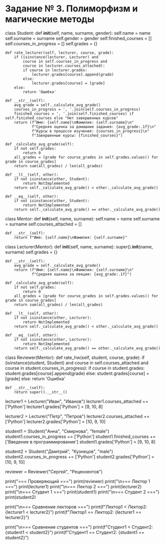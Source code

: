 # Задание № 3. Полиморфизм и магические методы
class Student:
    def __init__(self, name, surname, gender):
        self.name = name
        self.surname = surname
        self.gender = gender
        self.finished_courses = []
        self.courses_in_progress = []
        self.grades = {}
    
    def rate_lecturer(self, lecturer, course, grade):
        if (isinstance(lecturer, Lecturer) and 
            course in self.courses_in_progress and 
            course in lecturer.courses_attached):
            if course in lecturer.grades:
                lecturer.grades[course].append(grade)
            else:
                lecturer.grades[course] = [grade]
        else:
            return 'Ошибка'
    
    def __str__(self):
        avg_grade = self._calculate_avg_grade()
        courses_in_progress = ', '.join(self.courses_in_progress)
        finished_courses = ', '.join(self.finished_courses) if self.finished_courses else "Нет завершенных курсов"
        return (f"Имя: {self.name}\nФамилия: {self.surname}\n"
                f"Средняя оценка за домашние задания: {avg_grade:.1f}\n"
                f"Курсы в процессе изучения: {courses_in_progress}\n"
                f"Завершенные курсы: {finished_courses}")
    
    def _calculate_avg_grade(self):
        if not self.grades:
            return 0
        all_grades = [grade for course_grades in self.grades.values() for grade in course_grades]
        return sum(all_grades) / len(all_grades)
    
    def __lt__(self, other):
        if not isinstance(other, Student):
            return NotImplemented
        return self._calculate_avg_grade() < other._calculate_avg_grade()
    
    def __eq__(self, other):
        if not isinstance(other, Student):
            return NotImplemented
        return self._calculate_avg_grade() == other._calculate_avg_grade()


class Mentor:
    def __init__(self, name, surname):
        self.name = name
        self.surname = surname
        self.courses_attached = []
    
    def __str__(self):
        return f"Имя: {self.name}\nФамилия: {self.surname}"


class Lecturer(Mentor):
    def __init__(self, name, surname):
        super().__init__(name, surname)
        self.grades = {}
    
    def __str__(self):
        avg_grade = self._calculate_avg_grade()
        return (f"Имя: {self.name}\nФамилия: {self.surname}\n"
                f"Средняя оценка за лекции: {avg_grade:.1f}")
    
    def _calculate_avg_grade(self):
        if not self.grades:
            return 0
        all_grades = [grade for course_grades in self.grades.values() for grade in course_grades]
        return sum(all_grades) / len(all_grades)
    
    def __lt__(self, other):
        if not isinstance(other, Lecturer):
            return NotImplemented
        return self._calculate_avg_grade() < other._calculate_avg_grade()
    
    def __eq__(self, other):
        if not isinstance(other, Lecturer):
            return NotImplemented
        return self._calculate_avg_grade() == other._calculate_avg_grade()


class Reviewer(Mentor):
    def rate_hw(self, student, course, grade):
        if (isinstance(student, Student) and 
            course in self.courses_attached and 
            course in student.courses_in_progress):
            if course in student.grades:
                student.grades[course].append(grade)
            else:
                student.grades[course] = [grade]
        else:
            return 'Ошибка'
    
    def __str__(self):
        return super().__str__()



lecturer1 = Lecturer("Иван", "Иванов")
lecturer1.courses_attached += ['Python']
lecturer1.grades['Python'] = [9, 10, 8]

lecturer2 = Lecturer("Петр", "Петров")
lecturer2.courses_attached += ['Python']
lecturer2.grades['Python'] = [10, 9, 10]

student1 = Student("Анна", "Смирнова", "female")
student1.courses_in_progress += ['Python']
student1.finished_courses += ['Введение в программирование']
student1.grades['Python'] = [9, 10, 8]

student2 = Student("Дмитрий", "Кузнецов", "male")
student2.courses_in_progress += ['Python']
student2.grades['Python'] = [10, 9, 10]

reviewer = Reviewer("Сергей", "Рецензентов")

print("=== Проверяющий ===")
print(reviewer)
print("\n=== Лектор 1 ===")
print(lecturer1)
print("\n=== Лектор 2 ===")
print(lecturer2)
print("\n=== Студент 1 ===")
print(student1)
print("\n=== Студент 2 ===")
print(student2)

print("\n=== Сравнение лекторов ===")
print(f"Лектор1 < Лектор2: {lecturer1 < lecturer2}")
print(f"Лектор1 == Лектор2: {lecturer1 == lecturer2}")

print("\n=== Сравнение студентов ===")
print(f"Студент1 < Студент2: {student1 < student2}")
print(f"Студент1 == Студент2: {student1 == student2}")